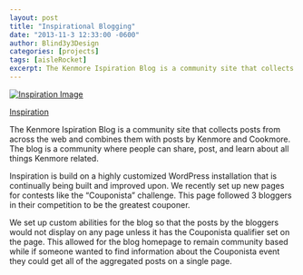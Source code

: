 ```yaml
---
layout: post
title: "Inspirational Blogging"
date: "2013-11-3 12:33:00 -0600"
author: Blind3y3Design
categories: [projects]
tags: [aisleRocket]
excerpt: The Kenmore Ispiration Blog is a community site that collects posts from across the web and combines them with posts by Kenmore and Cookmore. The blog is a community where people can share, post, and learn about all things Kenmore related.
---
```


<div>
	<a href="http://inspiration.kenmore.com" title="Inpiration Blog">
		<img class="thumbnail" src="{{site.baseurl}}/images/aisleRocket/Kenmore_Blog-693x1024.jpg" alt="Inspiration Image">
	</a>
</div>

[Inspiration](http://inspiration.kenmore.com)

The Kenmore Ispiration Blog is a community site that collects posts from across the web and combines them with posts by Kenmore and Cookmore. The blog is a community where people can share, post, and learn about all things Kenmore related.

Inspiration is build on a highly customized WordPress installation that is continually being built and improved upon. We recently set up new pages for contests like the “Couponista” challenge. This page followed 3 bloggers in their competition to be the greatest couponer.

We set up custom abilities for the blog so that the posts by the bloggers would not display on any page unless it has the Couponista qualifier set on the page. This allowed for the blog homepage to remain community based while if someone wanted to find information about the Couponista event they could get all of the aggregated posts on a single page.